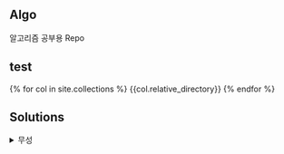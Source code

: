 ## Algo

알고리즘 공부용 Repo

## test

{% for col in site.collections %}
{{col.relative_directory}}
{% endfor %}

## Solutions

<details>
  <summary>
      무성      
  </summary>
{% for ms in site.moosung %}
  1, {{ms.name}}
{% endfor %}
  
  {% for ms in site.collections.moosung %}
  1, {{ms.name}}
{% endfor %}
</details>
